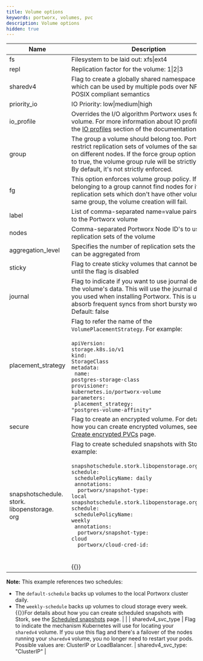 ```yaml
---
title: Volume options
keywords: portworx, volumes, pvc
description: Volume options
hidden: true
---
```


| Name              	| Description                                                                                                                                                                                                                                                            	| Example                	|
|-------------------	|------------------------------------------------------------------------------------------------------------------------------------------------------------------------------------------------------------------------------------------------------------------------	|------------------------	|
| fs                	| Filesystem to be laid out: xfs\|ext4                                                                                                                                                                                                                               	| fs: "ext4"               	|
| repl              	| Replication factor for the volume: 1\|2\|3                                                                                                                                                                                                                                	| repl: "3"                	|
| sharedv4            	| Flag to create a globally shared namespace volume which can be used by multiple pods over NFS with POSIX compliant semantics                                                                                                                                                                                   	| sharedv4: "true"         	|
| priority_io       	| IO Priority: low\|medium\|high                                                                                                                                                                                                                                           	| priority_io: "high"    	|
| io_profile       	| Overrides the I/O algorithm Portworx uses for a volume. For more information about IO profiles, see the [IO profiles](/concepts/io-profiles) section of the documentation.                                                                                                                                                                                                                                      	| io_profile: "db"    	|
| group             	| The group a volume should belong too. Portworx will restrict replication sets of volumes of the same group on different nodes. If the force group option 'fg' is set to true, the volume group rule will be strictly enforced. By default, it's not strictly enforced. 	| group: "volgroup1"       	|
| fg                	| This option enforces volume group policy. If a volume belonging to a group cannot find nodes for it's replication sets which don't have other volumes of same group, the volume creation will fail.                                                                    	| fg: "true"             	|
| label             	| List of comma-separated name=value pairs to apply to the Portworx volume                                                                                                                                                                                               	| label: "name=mypxvol"    	|
| nodes             	| Comma-separated Portworx Node ID's to use for replication sets of the volume                                                                                                                                                                                           	| nodes: "minion1,minion2" 	|
| aggregation_level 	| Specifies the number of replication sets the volume can be aggregated from                                                                                                                                                                                             	| aggregation_level: "2"   	|
| sticky     	| Flag to create sticky volumes that cannot be deleted until the flag is disabled                                                                                                                                                                                                      	| sticky: "true"     	|
| journal     	| Flag to indicate if you want to use journal device for the volume's data. This will use the journal device that you used when installing Portworx. This is useful to absorb frequent syncs from short bursty workloads. Default: false                                                                                                                                                                                             	| journal: "true"     	|
| placement_strategy | Flag to refer the name of the <code>VolumePlacementStrategy</code>. For example:<br></br><code>apiVersion: storage.k8s.io/v1</code><br><code>kind: StorageClass</code><br><code>metadata:</code><br><code>&nbsp;name: postgres-storage-class</code><br><code>provisioner: kubernetes.io/portworx-volume</code><br><code>parameters:</code><br><code>&nbsp;placement_strategy: "postgres-volume-affinity"</code><br> | |
| secure | Flag to create an encrypted volume. For details about how you can create encrypted volumes, see the [Create encrypted PVCs](/portworx-install-with-kubernetes/storage-operations/create-pvcs/create-encrypted-pvcs/) page.| secure: "true" |
| snapshotschedule.<br>stork.<br>libopenstorage.<br>org | Flag to create scheduled snapshots with Stork. For example:<br></br><code>snapshotschedule.stork.libopenstorage.org/default-schedule:</code><br> <code>&nbsp;schedulePolicyName: daily</code><br> <code>&nbsp;annotations:</code><br><code>&nbsp;&nbsp;portworx/snapshot-type: local</code><br><code>snapshotschedule.stork.libopenstorage.org/weekly-schedule:</code><br><code>&nbsp;schedulePolicyName: weekly</code><br><code>&nbsp;annotations:</code><br><code>&nbsp;&nbsp;portworx/snapshot-type: cloud</code><br><code>&nbsp;&nbsp;portworx/cloud-cred-id: <credential-uuid></code><br></br>{{<info>}}
<b>Note:</b> This example references two schedules:<br><ul><li>The <code>default-schedule</code> backs up volumes to the local Portworx cluster daily.</li><li>The <code>weekly-schedule</code> backs up volumes to cloud storage every week.</li>
{{</info>}}For details about how you can create scheduled snapshots with Stork, see the [Scheduled snapshots](/portworx-install-with-kubernetes/storage-operations/create-snapshots/scheduled/) page. | |
| sharedv4_svc_type | Flag to indicate the mechanism Kubernetes will use for locating your `sharedv4` volume. If you use this flag and there's a failover of the nodes running your `sharedv4` volume, you no longer need to restart your pods. Possible values are: ClusterIP or LoadBalancer. | sharedv4_svc_type: "ClusterIP" |
